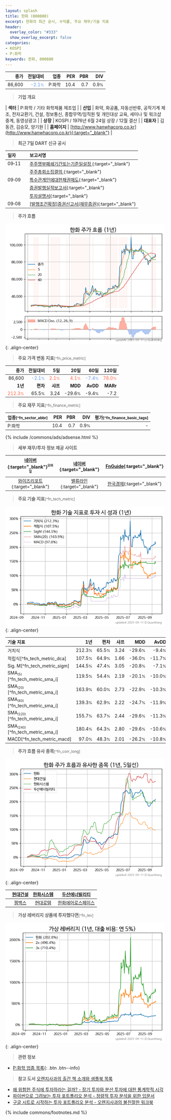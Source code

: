 ```yaml
---
layout: splash
title: 한화 (000880)
excerpt: 한화의 최근 공시, 수익률, 주요 재무/기술 지표
header:
  overlay_color: "#333"
  show_overlay_excerpt: false
categories:
- KOSPI
- P:화학
keywords: 한화, 000880
---
```


| **종가** | **전일대비** | **업종** | **PER** | **PBR** | **DIV** |
| -------: | -----------: | -------: | ------: | ------: | ------: |
| 86,600 | <span style="color: cornflowerblue">-2.1<small>%</small></span> | P:화학 | 10.4 | 0.7 | 0.9<small>%</small> |

<!-- more -->


> **기업 개요**<a id="company"></a>

| <span style="white-space:nowrap;">**섹터**</span> | P:화학 / 기타 화학제품 제조업 |
| <span style="white-space:nowrap;">**산업**</span> | 화약, 화공품, 자동선반류, 공작기계 제조, 전자교환기, 건설, 정보통신, 종합무역/임직원 및 개인대상 교육, 세미나 및 워크샵 중계, 동영상광고 |
| <span style="white-space:nowrap;">**상장**</span> | KOSPI / 1976년 6월 24일 상장 / 12월 결산 |
| <span style="white-space:nowrap;">**대표자**</span> | 김동관, 김승모, 양기원 |
| <span style="white-space:nowrap;">**홈페이지**</span> | [http://www.hanwhacorp.co.kr](http://www.hanwhacorp.co.kr){:target="_blank"} |


> **최근 7일 DART 신규 공시**<a id="dart"></a>

| **일자** |      | **보고서명** |
| :------- | :--- | :----------- |
| 09&#x2011;11 | | [주주명부폐쇄기간또는기준일설정              ](https://dart.fss.or.kr/dsaf001/main.do?rcpNo=20250911800061){:target="_blank"} |
|  | | [주주총회소집결의              ](https://dart.fss.or.kr/dsaf001/main.do?rcpNo=20250911800053){:target="_blank"} |
| 09&#x2011;09 | | [특수관계인에대한채권매도](https://dart.fss.or.kr/dsaf001/main.do?rcpNo=20250909000255){:target="_blank"} |
|  | | [증권발행실적보고서](https://dart.fss.or.kr/dsaf001/main.do?rcpNo=20250909000253){:target="_blank"} |
|  | | [투자설명서](https://dart.fss.or.kr/dsaf001/main.do?rcpNo=20250909000009){:target="_blank"} |
| 09&#x2011;08 | | [[발행조건확정]증권신고서(채무증권)](https://dart.fss.or.kr/dsaf001/main.do?rcpNo=20250908000335){:target="_blank"} |


> **주가 흐름**<a id="price"></a>

![000880](/stock/images/000880.png){: .align-center}


> **주요 가격 변동 지표**<small>[^fn_price_metric]</small>

| **종가** | **전일대비** | **5일** | **20일** | **60일** | **120일** |
| -------: | -----------: | ------: | -------: | -------: | --------: |
| 86,600 | <span style="color: cornflowerblue">-2.1<small>%</small></span> | <span style="color: tomato">2.1<small>%</small></span> | <span style="color: tomato">4.1<small>%</small></span> | <span style="color: cornflowerblue">-7.4<small>%</small></span> | <span style="color: tomato">78.0<small>%</small></span> |
| **1년** | **편차** | **샤프** | **MDD** | **AvDD** | **MARr** |
| <span style="color: tomato">212.3<small>%</small></span> | 65.5<small>%</small> | 3.24 | -29.6<small>%</small> | -9.4<small>%</small> | -7.2 |


> **주요 재무 지표**<small>[^fn_finance_metric]</small>

| **업종**<small>[^fn_sector_abbr]</small> | **PER** | **PBR** | **DIV** | **평가**<small>[^fn_finance_basic_tags]</small> |
| :--------------------------------------- | ------: | ------: | ------: | ----------------------------------------------: |
| P:화학 | 10.4 | 0.7 | 0.9<small>%</small> | - |



{% include /commons/ads/adsense.html %}

> **세부 재무/투자 정보 제공 사이트**

| [네이버](https://m.stock.naver.com/domestic/stock/000880/finance/summary){:target="_blank"}<sup><small>모바일</small></sup> | [네이버](https://finance.naver.com/item/coinfo.naver?code=000880){:target="_blank"} | [FnGuide](https://comp.fnguide.com/SVO2/ASP/SVD_Invest.asp?gicode=A000880&MenuYn=Y){:target="_blank"} |
| :---: | :---: | :---: |
| [와이즈리포트](https://comp.wisereport.co.kr/company/c1040001.aspx?cmp_cd=000880){:target="_blank"} | [밸류라인](https://www.valueline.co.kr/finance/summary/000880){:target="_blank"} | [한국경제](https://markets.hankyung.com/stock/000880/financial-summary){:target="_blank"} |


> **주요 기술 지표**<small>[^fn_tech_metric]</small>


![000880](/stock/images/000880_tech.png){: .align-center}

| **기술 지표** | **1년** | **편차** | **샤프** | **MDD** | **AvDD** |
| :------------ | ------: | -----------: | -------: | ------: | -------: |
| 거치식 | 212.3<small>%</small> | 65.5<small>%</small> | 3.24 | -29.6<small>%</small> | -9.4<small>%</small> |
| 적립식[^fn_tech_metric_dca] | 107.5<small>%</small> | 64.9<small>%</small> | 1.66 | -36.0<small>%</small> | -11.7<small>%</small> |
| Sig. M[^fn_tech_metric_sigm] | 144.5<small>%</small> | 47.4<small>%</small> | 3.05 | -20.8<small>%</small> | -7.1<small>%</small> |
| SMA<small><sub>(5)</sub></small>[^fn_tech_metric_sma_i] | 119.5<small>%</small> | 54.4<small>%</small> | 2.19 | -20.1<small>%</small> | -10.0<small>%</small> |
| SMA<small><sub>(20)</sub></small>[^fn_tech_metric_sma_i] | 163.9<small>%</small> | 60.0<small>%</small> | 2.73 | -22.9<small>%</small> | -10.3<small>%</small> |
| SMA<small><sub>(60)</sub></small>[^fn_tech_metric_sma_i] | 139.3<small>%</small> | 62.9<small>%</small> | 2.22 | -24.7<small>%</small> | -11.9<small>%</small> |
| SMA<small><sub>(120)</sub></small>[^fn_tech_metric_sma_i] | 155.7<small>%</small> | 63.7<small>%</small> | 2.44 | -29.6<small>%</small> | -11.3<small>%</small> |
| SMA<small><sub>(240)</sub></small>[^fn_tech_metric_sma_i] | 180.4<small>%</small> | 64.3<small>%</small> | 2.80 | -29.6<small>%</small> | -10.6<small>%</small> |
| MACD[^fn_tech_metric_macd] | 97.0<small>%</small> | 48.3<small>%</small> | 2.01 | -26.2<small>%</small> | -10.8<small>%</small> |


> **주가 흐름 유사 종목**<a id="corr"></a><small>[^fn_corr_long]</small>

![000880](/stock/images/000880_corr.png){: .align-center}

|       | [현대건설](/000720/) | [한화시스템](/272210/) | [두산에너빌리티](/034020/) |
| :---: | :------------------------------------: | :------------------------------------: | :------------------------------------: |
|       | [젬백스](/082270/) | [현대로템](/064350/) | [한화에어로스페이스](/012450/) |


> **가상 레버리지 상품에 투자했다면**<a id="2x"></a><small>[^fn_lev]</small>

![000880](/stock/images/000880_2x.png){: .align-center}


> **관련 정보**

- [P:화학 업종 목록](/stats/sector/kospi_업종_화학_종목/){: .btn .btn--info}

> **참고 도서** [오렌지사과의 출간 책 소개와 샘플북 목록](https://kongdori.tistory.com/691)

- [왜 위험한 주식에 투자하라는 걸까? - 장기 투자와 분산 투자에 대한 통계학적 시각](https://kongdori.tistory.com/421)
- [파이썬으로 그려보는 투자 포트폴리오 분석  - 정량적 투자 분석을 위한 입문서](https://kongdori.tistory.com/643)
- [구글 시트로 시작하는 투자 포트폴리오 분석 - 오렌지사과의 불친절한 워크북](https://kongdori.tistory.com/449)


{% include commons/footnotes.md %}